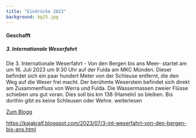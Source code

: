 ```yaml
---
title: "Eindrücke 2023"
background: bg25.jpg
---
```


#### Geschafft      



##### 3. Internationale Weserfahrt       


Die 3. Internationale Weserfahrt - Von den Bergen bis ans Meer- startet am um 16. Juli 2023 um 9:30 Uhr auf der Fulda am MKC Münden. Dieser befindet sich ein paar hundert Meter von der Schleuse entfernt, die den Weg auf die Weser frei macht. Der berühmte Weserstein befindet sich direkt am Zusammenfluss von Werra und Fulda. Die Wassermassen zweier Flüsse schieben uns gut voran. Dies soll bis km 138 (Hameln) so bleiben. Bis dorthin gibt es keine Schleusen oder Wehre. weiterlesen

<a href="[https://de-de.facebook.com/weserfahrt](https://kajakralf.blogspot.com/2023/07/3-int-weserfahrt-von-den-bergen-bis-ans.html)/" class="btn btn-outline-inverse btn-sm">Zum Blogg</a>

https://kajakralf.blogspot.com/2023/07/3-int-weserfahrt-von-den-bergen-bis-ans.html

